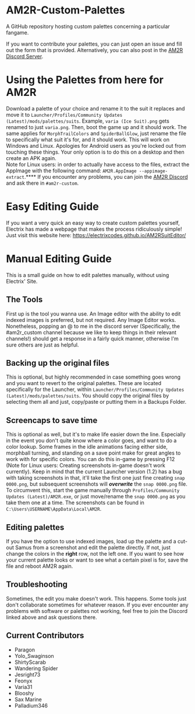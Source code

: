 # AM2R-Custom-Palettes
A GitHub repository hosting custom palettes concerning a particular fangame.

If you want to contribute your palettes, you can just open an issue and fill out the form that is provided.
Alternatively, you can also post in the [AM2R Discord Server](https://discord.gg/YTQnkAJ).

# Using the Palettes from here for AM2R
Download a palette of your choice and rename it to the suit it replaces and move it to `Launcher/Profiles/Community Updates (Latest)/mods/palettes/suits`. Example, `varia (Ice Suit).png` gets renamed to just `varia.png`. Then, boot the game up and it should work. The same applies for `MorphTrailColors` and `SpiderBallGlow`, just rename the file to specifically what suit it's for, and it should work.
This will work on Windows and Linux. Apologies for Android users as you're locked out from touching these things. Your only option is to do this on a desktop and then create an APK again.  
Note for Linux users: in order to actually have access to the files, extract the AppImage with the following command: `AM2R.AppImage --appimage-extract`.****
If you encounter any problems, you can join the [AM2R Discord](https://discord.gg/YTQnkAJ) and ask there in `#am2r-custom`.

# Easy Editing Guide
If you want a very quick an easy way to create custom palettes yourself, Electrix has made a webpage that makes the process ridiculously simple!  
Just visit this website here: https://electrixcodes.github.io/AM2RSuitEditor/

# Manual Editing Guide
This is a small guide on how to edit palettes manually, without using Electrix' Site.

## The Tools
First up is the tool you wanna use. An Image editor with the ability to edit indexed images is preferred, but not required. Any Image Editor works. Nonetheless, popping an @ to me in the discord server (Specifically, the #am2r_custom channel because we like to keep things in their relevant channels!) should get a response in a fairly quick manner, otherwise I'm sure others are just as helpful.

## Backing up the original files
This is optional, but highly recommended in case something goes wrong and you want to revert to the original palettes. These are located specifically for the Launcher, within `Launcher/Profiles/Community Updates (Latest)/mods/palettes/suits`. You should copy the original files by selecting them all and just, copy/paste or putting them in a Backups Folder.

## Screencaps to save time
This is optional as well, but it's to make life easier down the line. Especially in the event you don't quite know where a color goes, and want to do a color lookup. Some frames in the idle animations facing either side, morphball turning, and standing on a save point make for great angles to work with for specific colors. You can do this in-game by pressing F12 (Note for Linux users: Creating screenshots in-game doesn't work currently).
Keep in mind that the current Launcher version (1.2) has a bug with taking screenshots in that, it'll take the first one just fine creating `snap 0000.png`, but subsequent screenshots will ***overwrite*** the `snap 0000.png` file. To circumvent this, start the game manually through `Profiles/Community Updates (Latest)/AM2R.exe`, or just move/rename the `snap 0000.png` as you take them one at a time. The screenshots can be found in `C:\Users\USERNAME\AppData\Local\AM2R`.

## Editing palettes
If you have the option to use indexed images, load up the palette and a cut-out Samus from a screenshot and edit the palette directly. If not, just change the colors in the **right** row, not the left one.
If you want to see how your current palette looks or want to see what a certain pixel is for, save the file and reboot AM2R again.

## Troubleshooting
Sometimes, the edit you make doesn't work. This happens. Some tools just don't collaborate sometimes for whatever reason. If you ever encounter any problems with software or palettes not working, feel free to join the Discord linked above and ask questions there.

## Current Contributors
- Paragon
- Yolo_Swaginson
- ShirtyScarab
- Wandering Spider
- Jesright73
- Feonyx
- Varia31
- Blooshy
- Sax Marine
- Palladium346 